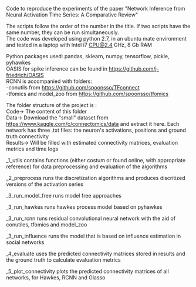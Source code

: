 
Code to reproduce the experiments of the paper "Network Inference from Neural Activation Time Series: A Comparative Review"  <br />

The scripts follow the order of the number in the title. If two scripts have the same number, they can be run simultaneously.  <br />
The code was developed using python 2.7, in an ubuntu mate environment and tested in a laptop with Intel i7 CPU@2.4 GHz, 8 Gb RAM  <br />

Python packages used: pandas, sklearn, numpy, tensorflow, pickle, pyhawkes <br />
OASIS  for spike inference can be found in https://github.com/j-friedrich/OASIS<br />
RCNN is accompanied with folders: <br />
	-conutils from https://github.com/spoonsso/TFconnect <br />
	-tfomics and model_zoo from https://github.com/spoonsso/tfomics <br />


The folder structure of the project is : <br />
Code->	  The content of this folder <br />
Data->	  Download the "small" dataset from https://www.kaggle.com/c/connectomics/data and extract it here. Each network has three .txt files: the neuron's activations, positions and ground truth connectivity <br />
Results-> Will be filled with estimated connectivity matrices, evaluation metrics and time logs <br />


_1_utils contains functions (either costum or found online, with appropriate reference) for data preprocessing and evaluation of the algorithms   <br />

_2_preprocess runs the discretization algorithms and produces discritized versions of the activation series <br />

_3_run_model_free runs model free approaches <br />

_3_run_hawkes runs hawkes process model based on pyhawkes <br />

_3_run_rcnn runs residual convolutional neural network with the aid of conutiles, tfomics and model_zoo <br />

_3_run_influence runs the model that is based on influence estimation in social networks <br />

_4_evaluate uses the predicted connectivity matrices stored in results and the ground truth to calculate evaluation metrics <br />

_5_plot_connectivity plots the predicted connectivity matrices of all networks, for Hawkes, RCNN and Glasso <br />


